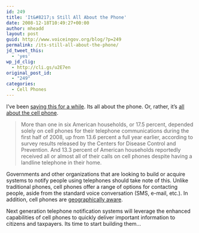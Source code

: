 ```yaml
---
id: 249
title: 'It&#8217;s Still All About the Phone'
date: 2008-12-18T10:49:27+00:00
author: mheadd
layout: post
guid: http://www.voiceingov.org/blog/?p=249
permalink: /its-still-all-about-the-phone/
jd_tweet_this:
  - 'yes'
wp_jd_clig:
  - http://cli.gs/u2E7en
original_post_id:
  - "249"
categories:
  - Cell Phones
---
```

I&#8217;ve been [saying this for a while](http://www.voiceingov.org/blog/?cat=30). Its all about the phone. Or, rather, it&#8217;s <a href="http://news.cnet.com/8301-1035_3-10125982-94.html?part=rss&subj=news&tag=2547-1_3-0-20" target="_blank">all about the cell phone</a>.

> More than one in six American households, or 17.5 percent, depended solely on cell phones for their telephone communications during the first half of 2008, up from 13.6 percent a full year earlier, according to survey results released by the Centers for Disease Control and Prevention. And 13.3 percent of American households reportedly received all or almost all of their calls on cell phones despite having a landline telephone in their home. 

Governments and other organizations that are looking to build or acquire systems to notify people using telephones should take note of this. Unlike traditional phones, cell phones offer a range of options for contacting people, aside from the standard voice conversation (SMS, e-mail, etc.). In addition, cell phones are <a href="http://en.wikipedia.org/wiki/Enhanced_911" target="_blank">geographically aware</a>.

Next generation telephone notification systems will leverage the enhanced capabilities of cell phones to quickly deliver important information to citizens and taxpayers. Its time to start building them&#8230;